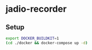 # jadio-recorder

## Setup

```bash
export DOCKER_BUILDKIT=1
(cd ./docker && docker-compose up -d)
```
